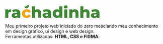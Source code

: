  <img src="./assets/rachadinha-logo.svg" alt="logotipo-rachadinha" style="width: 300px;">

Meu primeiro projeto web iniciado do zero mesclando meu conhecimento em design gráfico, ui design e web design. <br>
Ferramentas utilizadas: <strong>HTML, CSS e FIGMA.</strong>
